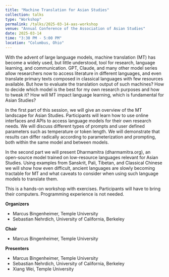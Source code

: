 ```yaml
---
title: "Machine Translation for Asian Studies"
collection: talks
type: "Workshop"
permalink: /talks/2025-03-14-aas-workshop
venue: "Annual Conference of the Association of Asian Studies"
date: 2025-03-14
time: "3:30 PM - 5:00 PM"
location: "Columbus, Ohio"
---
```

With the advent of large language models, machine translation (MT) has become a widely used, but little understood, tool for research, language learning, and communication. GPT, Claude, and many other model series allow researchers now to access literature in different languages, and even translate primary texts composed in classical languages with few resources available. But how to evaluate the translation output of such machines? How to decide which model is the best for my own research purposes and how to tweak it? How will MT impact language learning, which is fundamental for Asian Studies?

In the first part of this session, we will give an overview of the MT landscape for Asian Studies. Participants will learn how to use online interfaces and APIs to access language models for their own research needs. We will discuss different types of prompts and user defined parameters such as temperature or token length. We will demonstrate that results can differ radically according to parameterization and prompting, both within the same model and between models.

In the second part we will present Dharmamitra (dharmamitra.org), an open-source model trained on low-resource languages relevant for Asian Studies. Using examples from Sanskrit, Pali, Tibetan, and Classical Chinese we will show how even difficult, ancient languages are slowly becoming tractable for MT and what caveats to consider when using such language models to translate them.

This is a hands-on workshop with exercises. Participants will have to bring their computers. Programming experience is not needed.

**Organizers**
- Marcus Bingenheimer, Temple University
- Sebastian Nehrdich, University of California, Berkeley

**Chair**
- Marcus Bingenheimer, Temple University

**Presenters**
- Marcus Bingenheimer, Temple University
- Sebastian Nehrdich, University of California, Berkeley
- Xiang Wei, Temple University